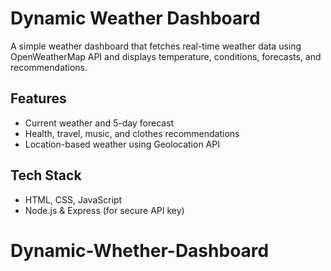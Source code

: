 # Dynamic Weather Dashboard

A simple weather dashboard that fetches real-time weather data using OpenWeatherMap API and displays temperature, conditions, forecasts, and recommendations. 

## Features
- Current weather and 5-day forecast
- Health, travel, music, and clothes recommendations
- Location-based weather using Geolocation API

## Tech Stack
- HTML, CSS, JavaScript
- Node.js & Express (for secure API key)
# Dynamic-Whether-Dashboard
